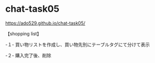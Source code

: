 # chat-task05

https://ado529.github.io/chat-task05/



【shopping list】

-１-
買い物リストを作成し、買い物先別にテーブルタグにて分けて表示

-２-
購入完了後、削除

